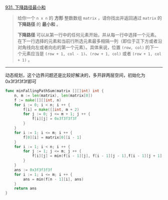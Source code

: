 [931. 下降路径最小和](https://leetcode.cn/problems/minimum-falling-path-sum/)

> 给你一个 `n x n` 的 **方形** 整数数组 `matrix` ，请你找出并返回通过 `matrix` 的**下降路径** 的 **最小和** 。
>
> **下降路径** 可以从第一行中的任何元素开始，并从每一行中选择一个元素。在下一行选择的元素和当前行所选元素最多相隔一列（即位于正下方或者沿对角线向左或者向右的第一个元素）。具体来说，位置 `(row, col)` 的下一个元素应当是 `(row + 1, col - 1)`、`(row + 1, col)` 或者 `(row + 1, col + 1)` 。

---

动态规划，这个边界问题还是比较好解决的，多开辟两层空间，初始化为0x3f3f3f3f即可

```go
func minFallingPathSum(matrix [][]int) int {
    n, m := len(matrix), len(matrix[0])
    f := make([][]int, n)
    for i := 0; i < n; i ++ {
        f[i] = make([]int, m + 2)
        for j := 0; j <= m + 1; j ++ {
            f[i][j] = 0x3f3f3f3f
        }
    }
    for i := 1; i <= m; i ++ {
        f[0][i] = matrix[0][i - 1]
    }
    for i := 1; i < n; i ++ {
        for j := 1; j <= m; j ++ {
            f[i][j] = min(f[i - 1][j], f[i - 1][j - 1],f[i - 1][j + 1]) + matrix[i][j - 1]
        }
    }
    ans := 0x3f3f3f3f
    for i := 1; i <= m; i ++ {
        ans = min(f[n - 1][i], ans)
    }
    return ans
}
```

